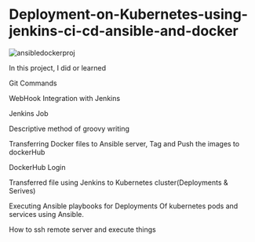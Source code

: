 # Deployment-on-Kubernetes-using-jenkins-ci-cd-ansible-and-docker
![ansibledockerproj](https://user-images.githubusercontent.com/103496926/229271248-00d4946e-cb9a-414d-ab3f-206bcb854d59.png)

In this project, I did or learned 

Git Commands

WebHook Integration with Jenkins

Jenkins Job

Descriptive method of groovy writing

Transferring Docker files to Ansible server, Tag and Push the images to dockerHub

 DockerHub Login

Transferred file using Jenkins to Kubernetes cluster(Deployments & Serives)

Executing Ansible playbooks for Deployments Of kubernetes pods and services using Ansible.

How to ssh remote server and execute things

